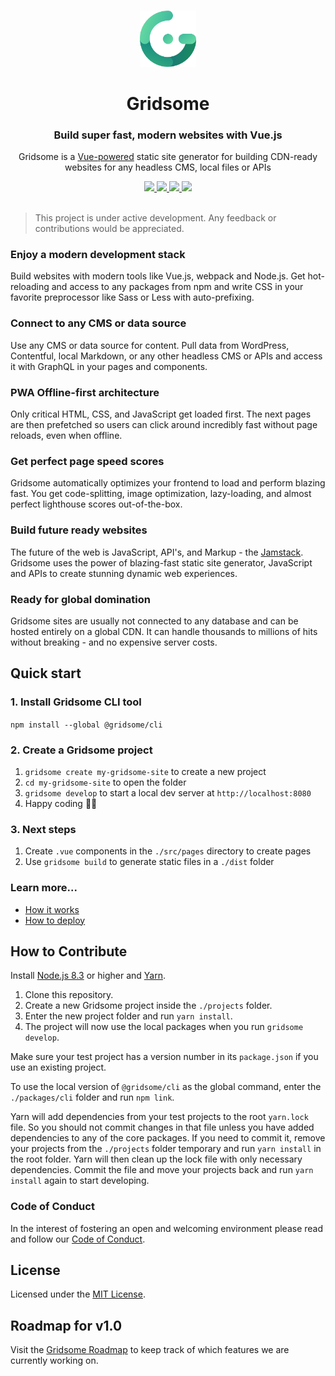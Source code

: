 <p align="center">
  <br>
  <a href="https://www.gridsome.org">
    <img src="https://raw.githubusercontent.com/gridsome/gridsome/master/assets/logo.png" width="90"/>
  </a>
</p>

<h1 align="center">Gridsome</h1>
<h3 align="center">Build super fast, modern websites with Vue.js</h3>
<p align="center">
Gridsome is a <a href="//vuejs.org">Vue-powered</a> static site generator for building CDN-ready websites for any headless CMS, local files or APIs
</p>

<p align="center">
  <a title="Total downloads" href="https://www.npmjs.com/package/gridsome">
    <img src="https://img.shields.io/npm/dm/gridsome.svg?style=flat-square">
  </a>
  <a title="Current version" href="https://www.npmjs.com/package/gridsome">
    <img src="https://img.shields.io/npm/v/gridsome.svg?style=flat-square">
  </a>
  <a title="MIT License" href="LICENSE">
    <img src="https://img.shields.io/github/license/gridsome/gridsome.svg?style=flat-square">
  </a>
  <a title="Follow on Twitter" href="https://twitter.com/gridsome">
    <img src="https://img.shields.io/twitter/follow/gridsome.svg?style=social&label=Follow">
  </a>
  <br>
  <br>
</p>

> This project is under active development. Any feedback or contributions would be appreciated.

### Enjoy a modern development stack
Build websites with modern tools like Vue.js, webpack and Node.js. Get hot-reloading and access to any packages from npm and write CSS in your favorite preprocessor like Sass or Less with auto-prefixing.

### Connect to any CMS or data source
Use any CMS or data source for content. Pull data from WordPress, Contentful, local Markdown, or any other headless CMS or APIs and access it with GraphQL in your pages and components.

### PWA Offline-first architecture
Only critical HTML, CSS, and JavaScript get loaded first. The next pages are then prefetched so users can click around incredibly fast without page reloads, even when offline.

### Get perfect page speed scores
Gridsome automatically optimizes your frontend to load and perform blazing fast. You get code-splitting, image optimization, lazy-loading, and almost perfect lighthouse scores out-of-the-box.

### Build future ready websites
The future of the web is JavaScript, API's, and Markup - the [Jamstack](https://jamstack.org/). Gridsome uses the power of blazing-fast static site generator, JavaScript and APIs to create stunning dynamic web experiences.

### Ready for global domination
Gridsome sites are usually not connected to any database and can be hosted entirely on a global CDN. It can handle thousands to millions of hits without breaking - and no expensive server costs.

## Quick start

### 1. Install Gridsome CLI tool

`npm install --global @gridsome/cli`

### 2. Create a Gridsome project

1. `gridsome create my-gridsome-site` to create a new project
2. `cd my-gridsome-site` to open the folder
3. `gridsome develop` to start a local dev server at `http://localhost:8080`
4. Happy coding 🎉🙌

### 3. Next steps

1. Create `.vue` components in the `./src/pages` directory to create pages
2. Use `gridsome build` to generate static files in a `./dist` folder

### Learn more...

- [How it works](https://gridsome.org/docs/how-it-works/)
- [How to deploy](https://gridsome.org/docs/deployment/)

## How to Contribute

Install [Node.js 8.3](https://nodejs.org/en/download/) or higher and [Yarn](https://yarnpkg.com/lang/en/docs/install/).

1. Clone this repository.
2. Create a new Gridsome project inside the `./projects` folder.
3. Enter the new project folder and run `yarn install`.
4. The project will now use the local packages when you run `gridsome develop`.

Make sure your test project has a version number in its `package.json` if you use an existing project.

To use the local version of `@gridsome/cli` as the global command, enter the `./packages/cli` folder and run `npm link`.

Yarn will add dependencies from your test projects to the root `yarn.lock` file. So you should not commit changes in that file unless you have added dependencies to any of the core packages. If you need to commit it, remove your projects from the `./projects` folder temporary and run `yarn install` in the root folder. Yarn will then clean up the lock file with only necessary dependencies. Commit the file and move your projects back and run `yarn install` again to start developing.

### Code of Conduct

In the interest of fostering an open and welcoming environment please read and follow our [Code of Conduct](./CODE_OF_CONDUCT.md).

## License

Licensed under the [MIT License](./LICENSE).

## Roadmap for v1.0

Visit the [Gridsome Roadmap](https://github.com/gridsome/gridsome/projects/2) to keep track of which features we are currently working on.
